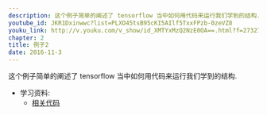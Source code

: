 ```yaml
---
description: 这个例子简单的阐述了 tensorflow 当中如何用代码来运行我们学到的结构.
youtube_id: JKR1Dxinwwc?list=PLXO45tsB95cKI5AIlf5TxxFPzb-0zeVZ8
youku_link: http://v.youku.com/v_show/id_XMTYxMzQ2NzE0OA==.html?f=27327189&o=1
chapter: 2
title: 例子2
date: 2016-11-3
---
```


这个例子简单的阐述了 tensorflow 当中如何用代码来运行我们学到的结构.

* 学习资料:
  * [相关代码](https://github.com/MorvanZhou/tutorials/tree/master/tensorflowTUT/tf5_example2)